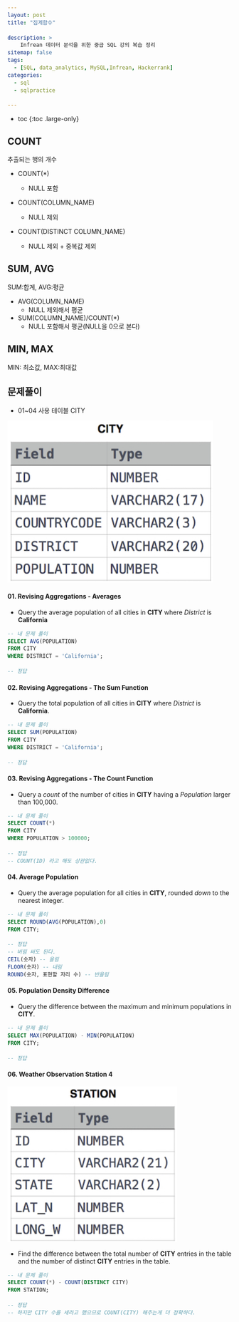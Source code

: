 ```yaml
---
layout: post
title: "집계함수"

description: >
    Infrean 데이터 분석을 위한 중급 SQL 강의 복습 정리
sitemap: false
tags:
  - [SQL, data_analytics, MySQL,Infrean, Hackerrank]
categories:
  - sql
  - sqlpractice 

---
```




* toc
{:toc .large-only}
## COUNT

추출되는 행의 개수

- COUNT(*)
  - NULL 포함

- COUNT(COLUMN_NAME)
  - NULL 제외

- COUNT(DISTINCT COLUMN_NAME)
  - NULL 제외 + 중복값 제외




## SUM, AVG

SUM:합계, AVG:평균

- AVG(COLUMN_NAME)
  - NULL 제외해서 평균
- SUM(COLUMN_NAME)/COUNT(*)
  - NULL 포함해서 평균(NULL을 0으로 본다)



## MIN, MAX

MIN: 최소값, MAX:최대값





## 문제풀이





- 01~04 사용 테이블 CITY

![image-20220404202121078](/assets/md-images/image-20220404202121078.png)





#### 01. Revising Aggregations - Averages

- Query the average population of all cities in **CITY** where *District* is **California**

```sql
-- 내 문제 풀이
SELECT AVG(POPULATION)
FROM CITY
WHERE DISTRICT = 'California';

-- 정답
```



#### 02. Revising Aggregations - The Sum Function

- Query the total population of all cities in **CITY** where *District* is **California**.

```sql
-- 내 문제 풀이
SELECT SUM(POPULATION)
FROM CITY
WHERE DISTRICT = 'California';

-- 정답
```



#### 03. Revising Aggregations - The Count Function

- Query a *count* of the number of cities in **CITY** having a *Population* larger than 100,000.

```sql
-- 내 문제 풀이
SELECT COUNT(*)
FROM CITY
WHERE POPULATION > 100000;

-- 정답
-- COUNT(ID) 라고 해도 상관없다.
```



#### 04. Average Population

- Query the average population for all cities in **CITY**, rounded *down* to the nearest integer.

```sql
-- 내 문제 풀이
SELECT ROUND(AVG(POPULATION),0)
FROM CITY;

-- 정답
-- 버림 써도 된다.
CEIL(숫자) -- 올림
FLOOR(숫자) -- 내림
ROUND(숫자, 표현할 자리 수) -- 반올림
```



#### 05. Population Density Difference

- Query the difference between the maximum and minimum populations in **CITY**.

```sql
-- 내 문제 풀이
SELECT MAX(POPULATION) - MIN(POPULATION)
FROM CITY;

-- 정답
```



#### 06. Weather Observation Station 4

![image-20220404202715583](/assets/md-images/image-20220404202715583.png)

- Find the difference between the total number of **CITY** entries in the table and the number of distinct **CITY** entries in the table.

```sql
-- 내 문제 풀이
SELECT COUNT(*) - COUNT(DISTINCT CITY)
FROM STATION;

-- 정답
-- 하지만 CITY 수를 세라고 했으므로 COUNT(CITY) 해주는게 더 정확하다.
```



